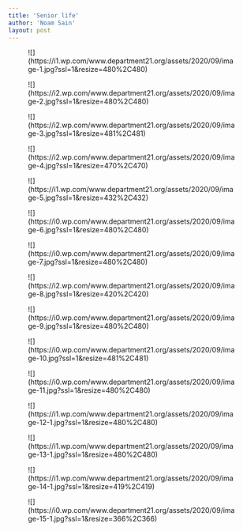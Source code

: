 ```yaml
---
title: 'Senior life'
author: 'Noam Sain'
layout: post
---
```


<div class="wp-block-jetpack-tiled-gallery aligncenter is-style-square"><div class="tiled-gallery__gallery"><div class="tiled-gallery__row columns-3"><div class="tiled-gallery__col"><figure class="tiled-gallery__item">![](https://i1.wp.com/www.department21.org/assets/2020/09/image-1.jpg?ssl=1&resize=480%2C480)</figure></div><div class="tiled-gallery__col"><figure class="tiled-gallery__item">![](https://i2.wp.com/www.department21.org/assets/2020/09/image-2.jpg?ssl=1&resize=480%2C480)</figure></div><div class="tiled-gallery__col"><figure class="tiled-gallery__item">![](https://i2.wp.com/www.department21.org/assets/2020/09/image-3.jpg?ssl=1&resize=481%2C481)</figure></div></div><div class="tiled-gallery__row columns-3"><div class="tiled-gallery__col"><figure class="tiled-gallery__item">![](https://i2.wp.com/www.department21.org/assets/2020/09/image-4.jpg?ssl=1&resize=470%2C470)</figure></div><div class="tiled-gallery__col"><figure class="tiled-gallery__item">![](https://i1.wp.com/www.department21.org/assets/2020/09/image-5.jpg?ssl=1&resize=432%2C432)</figure></div><div class="tiled-gallery__col"><figure class="tiled-gallery__item">![](https://i0.wp.com/www.department21.org/assets/2020/09/image-6.jpg?ssl=1&resize=480%2C480)</figure></div></div><div class="tiled-gallery__row columns-3"><div class="tiled-gallery__col"><figure class="tiled-gallery__item">![](https://i0.wp.com/www.department21.org/assets/2020/09/image-7.jpg?ssl=1&resize=480%2C480)</figure></div><div class="tiled-gallery__col"><figure class="tiled-gallery__item">![](https://i2.wp.com/www.department21.org/assets/2020/09/image-8.jpg?ssl=1&resize=420%2C420)</figure></div><div class="tiled-gallery__col"><figure class="tiled-gallery__item">![](https://i0.wp.com/www.department21.org/assets/2020/09/image-9.jpg?ssl=1&resize=480%2C480)</figure></div></div><div class="tiled-gallery__row columns-3"><div class="tiled-gallery__col"><figure class="tiled-gallery__item">![](https://i0.wp.com/www.department21.org/assets/2020/09/image-10.jpg?ssl=1&resize=481%2C481)</figure></div><div class="tiled-gallery__col"><figure class="tiled-gallery__item">![](https://i0.wp.com/www.department21.org/assets/2020/09/image-11.jpg?ssl=1&resize=480%2C480)</figure></div><div class="tiled-gallery__col"><figure class="tiled-gallery__item">![](https://i1.wp.com/www.department21.org/assets/2020/09/image-12-1.jpg?ssl=1&resize=480%2C480)</figure></div></div><div class="tiled-gallery__row columns-3"><div class="tiled-gallery__col"><figure class="tiled-gallery__item">![](https://i1.wp.com/www.department21.org/assets/2020/09/image-13-1.jpg?ssl=1&resize=480%2C480)</figure></div><div class="tiled-gallery__col"><figure class="tiled-gallery__item">![](https://i1.wp.com/www.department21.org/assets/2020/09/image-14-1.jpg?ssl=1&resize=419%2C419)</figure></div><div class="tiled-gallery__col"><figure class="tiled-gallery__item">![](https://i0.wp.com/www.department21.org/assets/2020/09/image-15-1.jpg?ssl=1&resize=366%2C366)</figure></div></div></div></div>